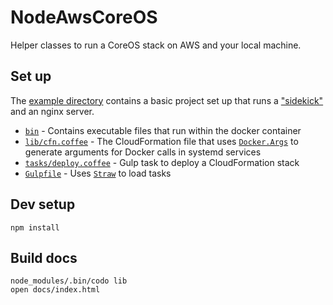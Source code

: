 # NodeAwsCoreOS

Helper classes to run a CoreOS stack on AWS and your local machine.

## Set up

The [example directory](https://github.com/winton/node-aws-coreos/tree/master/example) contains a basic project set up that runs a ["sidekick"](https://coreos.com/docs/launching-containers/launching/launching-containers-fleet) and an nginx server.

* [`bin`](https://github.com/winton/node-aws-coreos/tree/master/example/bin) - Contains executable files that run within the docker container
* [`lib/cfn.coffee`](https://github.com/winton/node-aws-coreos/blob/master/example/lib/cfn.coffee) - The CloudFormation file that uses [`Docker.Args`](https://github.com/winton/node-aws-coreos/blob/master/lib/docker/args.coffee) to generate arguments for Docker calls in systemd services
* [`tasks/deploy.coffee`](https://github.com/winton/node-aws-coreos/blob/master/example/tasks/deploy.coffee) - Gulp task to deploy a CloudFormation stack
* [`Gulpfile`](https://github.com/winton/node-aws-coreos/blob/master/example/Gulpfile) - Uses [`Straw`](https://github.com/winton/node-aws-coreos/blob/master/lib/straw.coffee) to load tasks

## Dev setup

	npm install

## Build docs

	node_modules/.bin/codo lib
	open docs/index.html